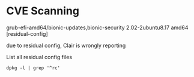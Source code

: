 # CVE Scanning

grub-efi-amd64/bionic-updates,bionic-security 2.02-2ubuntu8.17 amd64 \[residual-config\]

due to residual config, Clair is wrongly reporting

List all residual config files

```text
dpkg -l | grep '^rc'
```

